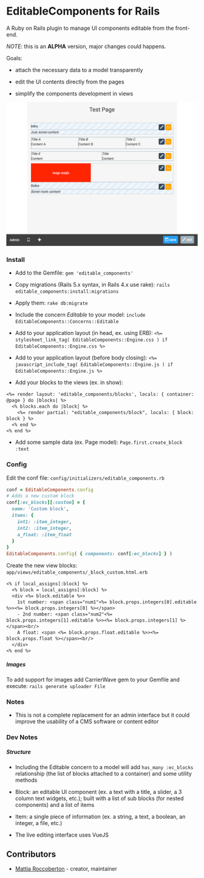 # EditableComponents for Rails

A Ruby on Rails plugin to manage UI components editable from the front-end.

_NOTE_: this is an **ALPHA** version, major changes could happens.

Goals:

- attach the necessary data to a model transparently

- edit the UI contents directly from the pages

- simplify the components development in views

![preview](preview.png)

### Install

- Add to the Gemfile: `gem 'editable_components'`

- Copy migrations (Rails 5.x syntax, in Rails 4.x use rake): `rails editable_components:install:migrations`

- Apply them: `rake db:migrate`

- Include the concern *Editable* to your model: `include EditableComponents::Concerns::Editable`

- Add to your application layout (in head, ex. using ERB): `<%= stylesheet_link_tag( EditableComponents::Engine.css ) if EditableComponents::Engine.css %>`

- Add to your application layout (before body closing): `<%= javascript_include_tag( EditableComponents::Engine.js ) if EditableComponents::Engine.js %>`

- Add your blocks to the views (ex. in show):
```erb
<%= render layout: 'editable_components/blocks', locals: { container: @page } do |blocks| %>
  <% blocks.each do |block| %>
    <%= render partial: "editable_components/block", locals: { block: block } %>
  <% end %>
<% end %>
```

- Add some sample data (ex. Page model): `Page.first.create_block :text`

### Config

Edit the conf file: `config/initializers/editable_components.rb`

```ruby
conf = EditableComponents.config
# Adds a new custom block
conf[:ec_blocks][:custom] = {
  name: 'Custom block',
  items: {
    int1: :item_integer,
    int2: :item_integer,
    a_float: :item_float
  }
}
EditableComponents.config( { components: conf[:ec_blocks] } )
```

Create the new view blocks: `app/views/editable_components/_block_custom.html.erb`

```erb
<% if local_assigns[:block] %>
  <% block = local_assigns[:block] %>
  <div <%= block.editable %>>
    1st number: <span class="num1"<%= block.props.integers[0].editable %>><%= block.props.integers[0] %></span>
    - 2nd number: <span class="num2"<%= block.props.integers[1].editable %>><%= block.props.integers[1] %></span><br/>
    A float: <span <%= block.props.float.editable %>><%= block.props.float %></span><br/>
  </div>
<% end %>
```

##### Images

To add support for images add CarrierWave gem to your Gemfile and execute: `rails generate uploader File`

### Notes

- This is not a complete replacement for an admin interface but it could improve the usability of a CMS software or content editor

### Dev Notes

##### Structure

- Including the Editable concern to a model will add `has_many :ec_blocks` relationship (the list of blocks attached to a container) and some utility methods

- Block: an editable UI component (ex. a text with a title, a slider, a 3 column text widgets, etc.); built with a list of sub blocks (for nested components) and a list of items

- Item: a single piece of information (ex. a string, a text, a boolean, an integer, a file, etc.)

- The live editing interface uses VueJS

## Contributors

- [Mattia Roccoberton](http://blocknot.es) - creator, maintainer
